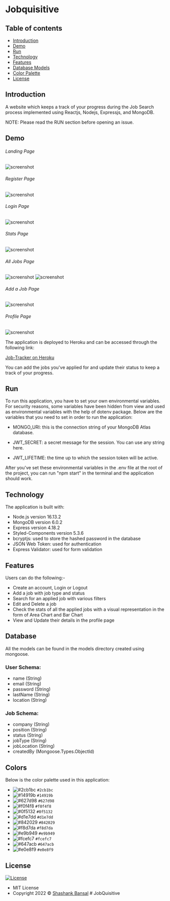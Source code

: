 # Jobquisitive

## Table of contents

- [Introduction](#introduction)
- [Demo](#demo)
- [Run](#run)
- [Technology](#technology)
- [Features](#features)
- [Database Models](#database)
- [Color Palette](#colors)
- [License](#license)

## Introduction

A website which keeps a track of your progress during the Job Search process implemented using Reactjs, Nodejs, Expressjs, and MongoDB.

NOTE: Please read the RUN section before opening an issue.

## Demo

###### Landing Page

![screenshot](screenshots/Landing.png)

###### Register Page

![screenshot](screenshots/Register.png)

###### Login Page

![screenshot](screenshots/Login.png)

###### Stats Page

![screenshot](screenshots/Stats.png)

###### All Jobs Page

![screenshot](screenshots/AllJobsSearch.png)
![screenshot](screenshots/AllJobsPagination.png)

###### Add a Job Page

![screenshot](screenshots/AddJob.png)

###### Profile Page

![screenshot](screenshots/Profile.png)

The application is deployed to Heroku and can be accessed through the following link:

[Job-Tracker on Heroku](https://job-tracker-production.herokuapp.com/)

You can add the jobs you've applied for and update their status to keep a track of your progress.

## Run

To run this application, you have to set your own environmental variables. For security reasons, some variables have been hidden from view and used as environmental variables with the help of dotenv package. Below are the variables that you need to set in order to run the application:

- MONGO_URI: this is the connection string of your MongoDB Atlas database.

- JWT_SECRET: a secret message for the session. You can use any string here.

- JWT_LIFETIME: the time up to which the session token will be active.

After you've set these environmental variables in the .env file at the root of the project, you can run "npm start" in the terminal and the application should work.

## Technology

The application is built with:

- Node.js version 16.13.2
- MongoDB version 6.0.2
- Express version 4.18.2
- Styled-Components version 5.3.6
- bcryptjs: used to store the hashed password in the database
- JSON Web Token: used for authentication
- Express Validator: used for form validation

## Features

Users can do the following:-

- Create an account, Login or Logout
- Add a job with job type and status
- Search for an applied job with various filters
- Edit and Delete a job
- Check the stats of all the applied jobs with a visual representation in the form of Area Chart and Bar Chart
- View and Update their details in the profile page

## Database

All the models can be found in the models directory created using mongoose.

### User Schema:

- name (String)
- email (String)
- password (String)
- lastName (String)
- location (String)

### Job Schema:

- company (String)
- position (String)
- status (String)
- jobType (String)
- jobLocation (String)
- createdBy (Mongoose.Types.ObjectId)

## Colors

Below is the color palette used in this application:

- ![#2cb1bc](https://via.placeholder.com/15/2cb1bc/000000?text=+) `#2cb1bc`
- ![#14919b](https://via.placeholder.com/15/14919b/000000?text=+) `#14919b`
- ![#627d98](https://via.placeholder.com/15/627d98/000000?text=+) `#627d98`
- ![#f0f4f8](https://via.placeholder.com/15/f0f4f8/000000?text=+) `#f0f4f8`
- ![#0f5132](https://via.placeholder.com/15/0f5132/000000?text=+) `#0f5132`
- ![#d1e7dd](https://via.placeholder.com/15/d1e7dd/000000?text=+) `#d1e7dd`
- ![#842029](https://via.placeholder.com/15/842029/000000?text=+) `#842029`
- ![#f8d7da](https://via.placeholder.com/15/f8d7da/000000?text=+) `#f8d7da`
- ![#e9b949](https://via.placeholder.com/15/e9b949/000000?text=+) `#e9b949`
- ![#fcefc7](https://via.placeholder.com/15/fcefc7/000000?text=+) `#fcefc7`
- ![#647acb](https://via.placeholder.com/15/647acb/000000?text=+) `#647acb`
- ![#e0e8f9](https://via.placeholder.com/15/e0e8f9/000000?text=+) `#e0e8f9`

## License

[![License](https://img.shields.io/:License-MIT-blue.svg?style=flat-square)](http://badges.mit-license.org)

- MIT License
- Copyright 2022 © [Shashank Bansal](https://github.com/shashank-bansal-11)
#   J o b Q u i s i t i v e  
 